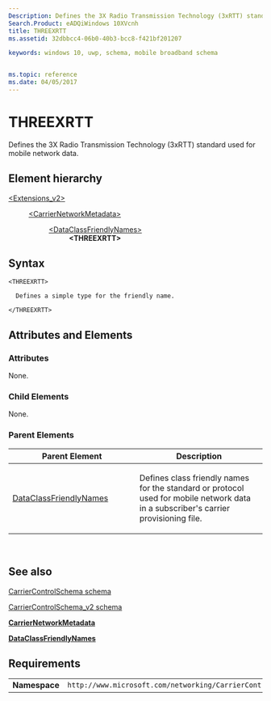 ```yaml
---
Description: Defines the 3X Radio Transmission Technology (3xRTT) standard used for mobile network data.
Search.Product: eADQiWindows 10XVcnh
title: THREEXRTT
ms.assetid: 32dbbcc4-06b0-40b3-bcc8-f421bf201207

keywords: windows 10, uwp, schema, mobile broadband schema


ms.topic: reference
ms.date: 04/05/2017
---
```


# THREEXRTT


Defines the 3X Radio Transmission Technology (3xRTT) standard used for mobile network data.

## Element hierarchy

<dl>
<dt><a href="element-extensions-v2.md">&lt;Extensions_v2&gt;</a></dt>
<dd>
<dl>
<dt><a href="element-carriernetworkmetadata.md">&lt;CarrierNetworkMetadata&gt;</a></dt>
<dd>
<dl>
<dt><a href="element-dataclassfriendlynames.md">&lt;DataClassFriendlyNames&gt;</a></dt>
<dd><b>&lt;THREEXRTT&gt;</b></dd>
</dl>
</dd>
</dl>
</dd>
</dl>

## Syntax

``` syntax
<THREEXRTT>

  Defines a simple type for the friendly name.

</THREEXRTT>
```

## Attributes and Elements


### Attributes

None.

### Child Elements

None.

### Parent Elements

<table>
<colgroup>
<col width="50%" />
<col width="50%" />
</colgroup>
<thead>
<tr class="header">
<th>Parent Element</th>
<th>Description</th>
</tr>
</thead>
<tbody>
<tr class="odd">
<td><a href="element-dataclassfriendlynames.md">DataClassFriendlyNames</a> </td>
<td><p>Defines class friendly names for the standard or protocol used for mobile network data in a subscriber's carrier provisioning file.</p></td>
</tr>
</tbody>
</table>

 

## See also


[CarrierControlSchema schema](https://msdn.microsoft.com/library/windows/apps/hh868312)

[CarrierControlSchema\_v2 schema](schema-root.md)

[**CarrierNetworkMetadata**](element-carriernetworkmetadata.md)

[**DataClassFriendlyNames**](element-dataclassfriendlynames.md)

## Requirements

|          |         |
|----------|--------------|
| **Namespace** | `http://www.microsoft.com/networking/CarrierControl/v2` |

 

 



